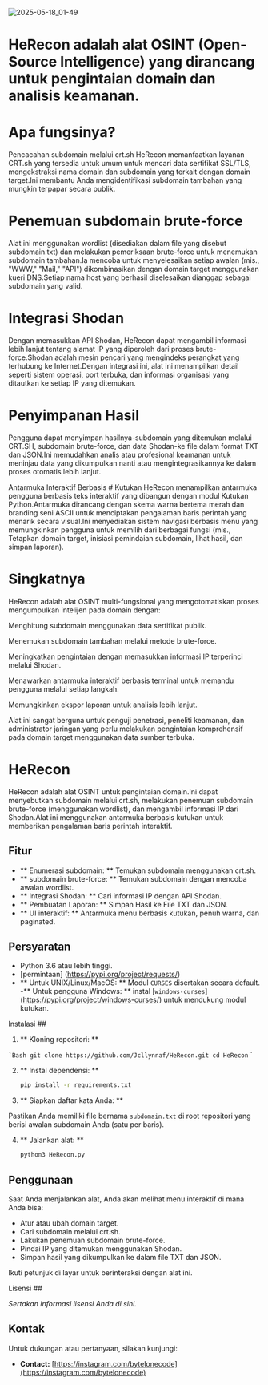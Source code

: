 ![2025-05-18_01-49]()



# HeRecon adalah alat OSINT (Open-Source Intelligence) yang dirancang untuk pengintaian domain dan analisis keamanan.

# Apa fungsinya?
Pencacahan subdomain melalui crt.sh
HeRecon memanfaatkan layanan CRT.sh yang tersedia untuk umum untuk mencari data sertifikat SSL/TLS, mengekstraksi nama domain dan subdomain yang terkait dengan domain target.Ini membantu Anda mengidentifikasi subdomain tambahan yang mungkin terpapar secara publik.

# Penemuan subdomain brute-force
Alat ini menggunakan wordlist (disediakan dalam file yang disebut subdomain.txt) dan melakukan pemeriksaan brute-force untuk menemukan subdomain tambahan.Ia mencoba untuk menyelesaikan setiap awalan (mis., "WWW," "Mail," "API") dikombinasikan dengan domain target menggunakan kueri DNS.Setiap nama host yang berhasil diselesaikan dianggap sebagai subdomain yang valid.

# Integrasi Shodan
Dengan memasukkan API Shodan, HeRecon dapat mengambil informasi lebih lanjut tentang alamat IP yang diperoleh dari proses brute-force.Shodan adalah mesin pencari yang mengindeks perangkat yang terhubung ke Internet.Dengan integrasi ini, alat ini menampilkan detail seperti sistem operasi, port terbuka, dan informasi organisasi yang ditautkan ke setiap IP yang ditemukan.

# Penyimpanan Hasil
Pengguna dapat menyimpan hasilnya-subdomain yang ditemukan melalui CRT.SH, subdomain brute-force, dan data Shodan-ke file dalam format TXT dan JSON.Ini memudahkan analis atau profesional keamanan untuk meninjau data yang dikumpulkan nanti atau mengintegrasikannya ke dalam proses otomatis lebih lanjut.

Antarmuka Interaktif Berbasis # Kutukan
HeRecon menampilkan antarmuka pengguna berbasis teks interaktif yang dibangun dengan modul Kutukan Python.Antarmuka dirancang dengan skema warna bertema merah dan branding seni ASCII untuk menciptakan pengalaman baris perintah yang menarik secara visual.Ini menyediakan sistem navigasi berbasis menu yang memungkinkan pengguna untuk memilih dari berbagai fungsi (mis., Tetapkan domain target, inisiasi pemindaian subdomain, lihat hasil, dan simpan laporan).

# Singkatnya
HeRecon adalah alat OSINT multi-fungsional yang mengotomatiskan proses mengumpulkan intelijen pada domain dengan:

Menghitung subdomain menggunakan data sertifikat publik.

Menemukan subdomain tambahan melalui metode brute-force.

Meningkatkan pengintaian dengan memasukkan informasi IP terperinci melalui Shodan.

Menawarkan antarmuka interaktif berbasis terminal untuk memandu pengguna melalui setiap langkah.

Memungkinkan ekspor laporan untuk analisis lebih lanjut.

Alat ini sangat berguna untuk penguji penetrasi, peneliti keamanan, dan administrator jaringan yang perlu melakukan pengintaian komprehensif pada domain target menggunakan data sumber terbuka.

# HeRecon

HeRecon adalah alat OSINT untuk pengintaian domain.Ini dapat menyebutkan subdomain melalui crt.sh, melakukan penemuan subdomain brute-force (menggunakan wordlist), dan mengambil informasi IP dari Shodan.Alat ini menggunakan antarmuka berbasis kutukan untuk memberikan pengalaman baris perintah interaktif.

## Fitur

- ** Enumerasi subdomain: ** Temukan subdomain menggunakan crt.sh.
- ** subdomain brute-force: ** Temukan subdomain dengan mencoba awalan wordlist.
- ** Integrasi Shodan: ** Cari informasi IP dengan API Shodan.
- ** Pembuatan Laporan: ** Simpan Hasil ke File TXT dan JSON.
- ** UI interaktif: ** Antarmuka menu berbasis kutukan, penuh warna, dan paginated.
## Persyaratan

- Python 3.6 atau lebih tinggi.
- [permintaan] (https://pypi.org/project/requests/)
- ** Untuk UNIX/Linux/MacOS: ** Modul `CURSES` disertakan secara default.
-** Untuk pengguna Windows: ** instal [`windows-curses`] (https://pypi.org/project/windows-curses/) untuk mendukung modul kutukan.

Instalasi ##

1. ** Kloning repositori: **

`` `Bash
git clone https://github.com/Jcllynnaf/HeRecon.git
cd HeRecon
`` `

2. ** Instal dependensi: **

    ```bash
    pip install -r requirements.txt
    ```

3. ** Siapkan daftar kata Anda: **

Pastikan Anda memiliki file bernama `subdomain.txt` di root repositori yang berisi awalan subdomain Anda (satu per baris).


4. ** Jalankan alat: **

    ```bash
    python3 HeRecon.py
    ```

## Penggunaan

Saat Anda menjalankan alat, Anda akan melihat menu interaktif di mana Anda bisa:

- Atur atau ubah domain target.
- Cari subdomain melalui crt.sh.
- Lakukan penemuan subdomain brute-force.
- Pindai IP yang ditemukan menggunakan Shodan.
- Simpan hasil yang dikumpulkan ke dalam file TXT dan JSON.

Ikuti petunjuk di layar untuk berinteraksi dengan alat ini.

Lisensi ##

*Sertakan informasi lisensi Anda di sini.*

## Kontak

Untuk dukungan atau pertanyaan, silakan kunjungi:
- **Contact:** [https://instagram.com/bytelonecode](https://instagram.com/bytelonecode)
